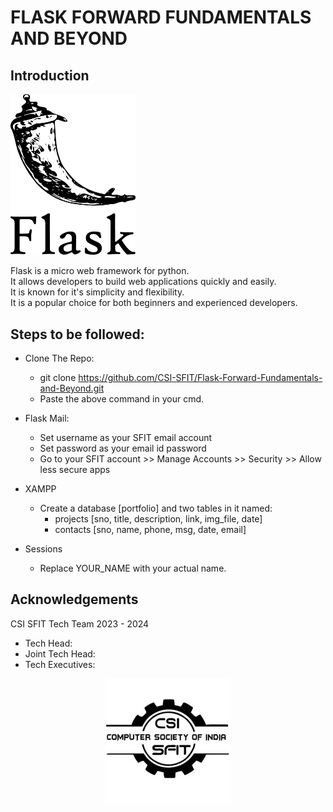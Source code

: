 # FLASK FORWARD FUNDAMENTALS AND BEYOND
## Introduction

<img src="static/assets/img.png" alt="Image" width="200">


Flask is a micro web framework for python.<br/> It allows developers to build web applications quickly and easily.<br/>  It is known for it's simplicity and flexibility.<br/>  It is a popular choice for both beginners and experienced developers.

## Steps to be followed:
- Clone The Repo:
  - git clone https://github.com/CSI-SFIT/Flask-Forward-Fundamentals-and-Beyond.git 
  - Paste the above command in your cmd.
    

- Flask Mail:
  - Set username as your SFIT email account
  - Set password as your email id password
  - Go to your SFIT account >> Manage Accounts >> Security >> Allow less secure apps
  
 

- XAMPP
  - Create a database [portfolio] and two tables in it named: 
    - projects  [sno, title, description, link, img_file, date]
    - contacts  [sno, name, phone, msg, date, email]
     

- Sessions
  - Replace YOUR_NAME with your actual name.

## Acknowledgements
CSI SFIT Tech Team 2023 - 2024 

- Tech Head:
- Joint Tech Head:
- Tech Executives: 


<div style="text-align:center">
   <img src="static/assets/img_1.png" style="align:center" alt="Image" width="200">
</div>
    
